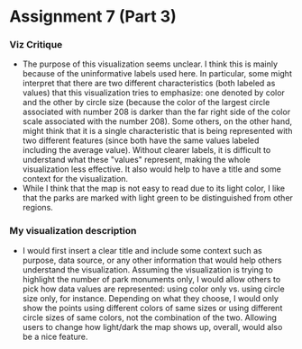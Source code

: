 # Assignment 7 (Part 3)

### Viz Critique
* The purpose of this visualization seems unclear. I think this is mainly because of the uninformative labels used here. In particular, some might interpret that there are two different characteristics (both labeled as values) that this visualization tries to emphasize: one denoted by color and the other by circle size (because the color of the largest circle associated with number 208 is darker than the far right side of the color scale associated with the number 208). Some others, on the other hand, might think that it is a single characteristic that is being represented with two different features (since both have the same values labeled including the average value). Without clearer labels, it is difficult to understand what these "values" represent, making the whole visualization less effective. It also would help to have a title and some context for the visualization. 
* While I think that the map is not easy to read due to its light color, I like that the parks are marked with light green to be distinguished from other regions. 
    
### My visualization description
* I would first insert a clear title and include some context such as purpose, data source, or any other information that would help others understand the visualization. Assuming the visualization is trying to highlight the number of park monuments only, I would allow others to pick how data values are represented: using color only vs. using circle size only, for instance. Depending on what they choose, I would only show the points using different colors of same sizes or using different circle sizes of same colors, not the combination of the two. Allowing users to change how light/dark the map shows up, overall, would also be a nice feature.